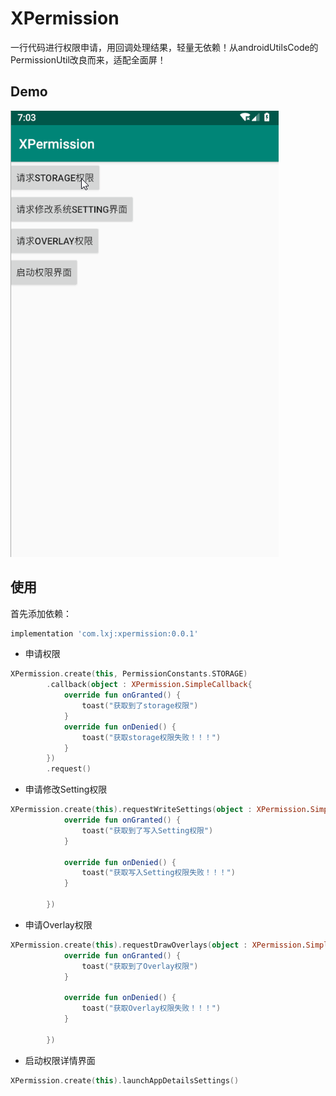 # XPermission
一行代码进行权限申请，用回调处理结果，轻量无依赖！从androidUtilsCode的PermissionUtil改良而来，适配全面屏！

## Demo
![](/screenshot/demo.gif)


## 使用
首先添加依赖：
```groovy
implementation 'com.lxj:xpermission:0.0.1'
```

- 申请权限
```kotlin
XPermission.create(this, PermissionConstants.STORAGE)
        .callback(object : XPermission.SimpleCallback{
            override fun onGranted() {
                toast("获取到了storage权限")
            }
            override fun onDenied() {
                toast("获取storage权限失败！！！")
            }
        })
        .request()
```

- 申请修改Setting权限
```kotlin
XPermission.create(this).requestWriteSettings(object : XPermission.SimpleCallback{
            override fun onGranted() {
                toast("获取到了写入Setting权限")
            }

            override fun onDenied() {
                toast("获取写入Setting权限失败！！！")
            }

        })
```

- 申请Overlay权限
```kotlin
XPermission.create(this).requestDrawOverlays(object : XPermission.SimpleCallback{
            override fun onGranted() {
                toast("获取到了Overlay权限")
            }

            override fun onDenied() {
                toast("获取Overlay权限失败！！！")
            }

        })
```

- 启动权限详情界面
```kotlin
XPermission.create(this).launchAppDetailsSettings()
```
